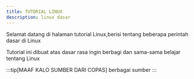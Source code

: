 ```yaml
---
title: TUTORIAL LINUX
description: linux dasar
---
```


Selamat datang di halaman tutorial Linux,berisi tentang beberapa perintah dasar di Linux

Tutorial ini dibuat atas dasar rasa ingin berbagi dan sama-sama belajar tentang Linux

:::tip[MAAF KALO SUMBER DARI COPAS]
berbagai sumber
:::
